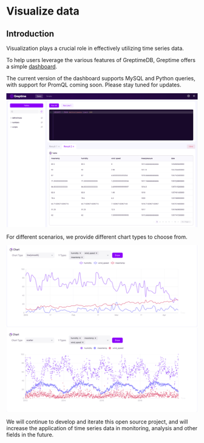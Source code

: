 # Visualize data

## Introduction

Visualization plays a crucial role in effectively utilizing time series data.

To help users leverage the various features of GreptimeDB, Greptime offers a simple [dashboard](https://github.com/GreptimeTeam/dashboard).

The current version of the dashboard supports MySQL and Python queries, with support for PromQL coming soon. Please stay tuned for updates.

![](../public/dashboard-select.jpg)


For different scenarios, we provide different chart types to choose from.

![line](../public/dashboard-line.jpg)
![scatter](../public/dashboard-scatter.jpg)

We will continue to develop and iterate this open source project, and will increase the application of time series data in monitoring, analysis and other fields in the future.

